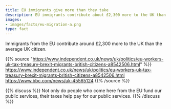 ```yaml
---
title: EU immigrants give more than they take
description: EU immigrants contribute about £2,300 more to the UK than the average UK citizen. How will Brexit affect you?
images:
- images/facts/eu-migration-a.png
type: fact
---
```


Immigrants from the EU contribute around £2,300 more to the UK than the average UK citizen.

{{% source "https://www.independent.co.uk/news/uk/politics/eu-workers-uk-tax-treasury-brexit-migrants-british-citizens-a8542506.html" %}}
https://www.independent.co.uk/news/uk/politics/eu-workers-uk-tax-treasury-brexit-migrants-british-citizens-a8542506.html
https://www.bbc.com/news/uk-45565124
{{% /source %}}

{{% discuss %}}
Not only do people who come here from the EU fund our public services, their taxes help pay for our public services.
{{% /discuss %}}
